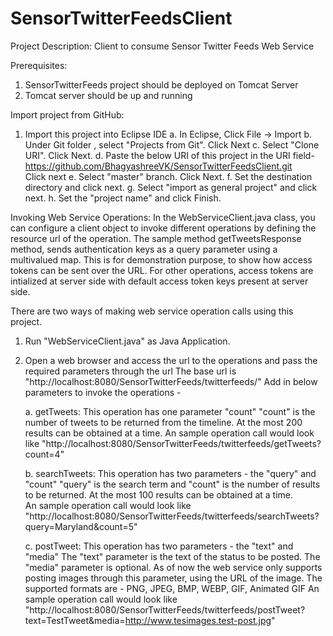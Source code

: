 # SensorTwitterFeedsClient

Project Description: 
Client to consume Sensor Twitter Feeds Web Service

Prerequisites:
1. SensorTwitterFeeds project should be deployed on Tomcat Server
2. Tomcat server should be up and running

Import project from GitHub:
1. Import this project into Eclipse IDE
   a. In Eclipse, Click File -> Import
   b. Under Git folder , select "Projects from Git". Click Next
   c. Select "Clone URI". Click Next.
   d. Paste the below URI of this project in the URI field-
      https://github.com/BhagyashreeVK/SensorTwitterFeedsClient.git  
      Click next
   e. Select "master" branch. Click Next.
   f. Set the destination directory and click next.
   g. Select "import as general project" and click next.
   h. Set the "project name" and click Finish.

Invoking Web Service Operations:
In the WebServiceClient.java class, you can configure a client object 
to invoke different operations by defining the resource url of the operation.
The sample method getTweetsResponse method, sends authentication keys as a query parameter 
using a  multivalued map. This is for demonstration purpose, to show how access tokens can be sent over the URL.
For other operations, access tokens are intialized at server side with default access token keys present at server side.

There are two ways of making web service operation calls using this project.

1. Run "WebServiceClient.java" as Java Application.

2. Open a web browser and access the url to the operations 
   and pass the required parameters through the url
   The base url is "http://localhost:8080/SensorTwitterFeeds/twitterfeeds/"
   Add in below parameters to invoke the operations -
   
   a. getTweets: This operation has one parameter "count"
      "count" is the number of tweets to be returned from the timeline. 
       At the most 200 results can be obtained at a time. 
       An sample operation call would look like 
      "http://localhost:8080/SensorTwitterFeeds/twitterfeeds/getTweets?count=4"
   
   b. searchTweets: This operation has two parameters - the "query" and "count"
      "query" is the search term and "count" is the number of results to be returned.
       At the most 100 results can be obtained at a time.  
       An sample operation call would look like 
      "http://localhost:8080/SensorTwitterFeeds/twitterfeeds/searchTweets?query=Maryland&count=5"  
   
   c. postTweet: This operation has two parameters - the "text" and "media"
      The "text" parameter is the text of the status to be posted.
      The "media" parameter is optional. As of now the web service only supports posting images through this parameter, using the URL of the image. 
      The supported formats are - PNG, JPEG, BMP, WEBP, GIF, Animated GIF
      An sample operation call would look like 
      "http://localhost:8080/SensorTwitterFeeds/twitterfeeds/postTweet?text=TestTweet&media=http://www.tesimages.test-post.jpg"